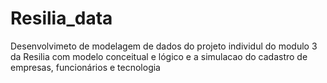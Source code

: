 # Resilia_data
Desenvolvimeto de modelagem de dados do projeto individul do modulo 3 da Resilia
com modelo conceitual e lógico e a simulacao do cadastro de empresas, funcionários e tecnologia
